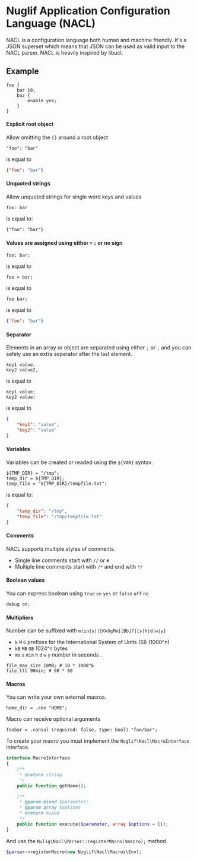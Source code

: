# Nuglif Application Configuration Language (NACL)

NACL is a configuration language both human and machine friendly.
It's a JSON superset which means that JSON can be used as valid input to the NACL parser.
NACL is heavily inspired by libucl.

## Example

```nacl
foo {
	bar 10;
	baz {
		enable yes;
	}
}
```
#### Explicit root object
Allow omitting the `{}` around a root object
```
"foo": "bar"
```
is equal to
```json
{"foo": "bar"}
```

#### Unquoted strings
Allow unquoted strings for single word keys and values

```
foo: bar
```
is equal to:
```
{"foo": "bar"}
```

#### Values are assigned using either `=` `:` or no sign

```nacl
foo: bar;
```
is equal to
```nacl
foo = bar;
```
is equal to
```nacl
foo bar;
```
is equal to
```json
{"foo": "bar"}
```

#### Separator
Elements in an array or object are separated using either `;` or `,` and you can safely use an extra separator after the last element.

```nacl
key1 value,
key2 value2,
```
is equal to
```nacl
key1 value;
key2 value;
```
is equal to
```json
{
	"key1": "value",
	"key2": "value"
}
```

#### Variables
Variables can be created or readed using the `${VAR}` syntax.

```nacl
${TMP_DIR} = "/tmp";
temp_dir = ${TMP_DIR};
temp_file = "${TMP_DIR}/tempfile.txt";
```
is equal to:
```json
{
    "temp_dir": "/tmp",
    "temp_file": "/tmp/tempfile.txt"
}
```

#### Comments
NACL supports multiple styles of comments.
* Single line comments start with `//` or `#`
* Multiple line comments start with `/*` and end with `*/`

#### Boolean values
You can express boolean using `true` `on` `yes` or `false` `off` `no`

```nacl
debug on;
```

#### Multipliers

Number can be suffixed with `m(in|s)|[KkGgMm][Bb]?|[s|h|d|w|y]`
* `k` `M` `G` prefixes for the International System of Units (SI) (1000^n)
* `kB` `MB` `GB` 1024^n bytes
* `ms` `s` `min` `h` `d` `w` `y` number in seconds .

```nacl
file_max_size 10MB; # 10 * 1000^6
file_ttl 90min; # 90 * 60
```

#### Macros
You can write your own external macros.

```nacl
home_dir = .env "HOME";
```
Macro can receive optional arguments
```
foobar = .consul (required: false, type: bool) "foo/bar";
```

To create your macro you must implement the `Nuglif\Nacl\MacroInterface` interface.
```php
interface MacroInterface
{
    /**
     * @return string
     */
    public function getName();

    /**
     * @param mixed $parameter;
     * @param array $options
     * @return mixed
     */
    public function execute($parameter, array $options = []);
}
```
And use the `Nulig\Nacl\Parser::registerMacro($macro);` method
```php
$parser->registerMacro(new Nuglif\Nacl\Macros\Env);
```
